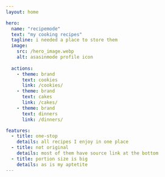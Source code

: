 ```yaml
---
layout: home

hero:
  name: "recipemode"
  text: "my cooking recipes"
  tagline: i needed a place to store them
  image:
    src: /hero_image.webp
    alt: asasinmode profile icon
    
  actions:
    - theme: brand
      text: cookies
      link: /cookies/
    - theme: brand
      text: cakes
      link: /cakes/
    - theme: brand
      text: dinners
      link: /dinners/

features:
  - title: one-stop
    details: all recipes I enjoy in one place
  - title: not original
    details: most of them have source link at the bottom
  - title: portion size is big
    details: as is my aptetite
---
```

